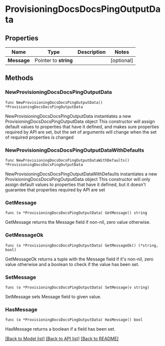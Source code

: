 # ProvisioningDocsDocsPingOutputData

## Properties

Name | Type | Description | Notes
------------ | ------------- | ------------- | -------------
**Message** | Pointer to **string** |  | [optional] 

## Methods

### NewProvisioningDocsDocsPingOutputData

`func NewProvisioningDocsDocsPingOutputData() *ProvisioningDocsDocsPingOutputData`

NewProvisioningDocsDocsPingOutputData instantiates a new ProvisioningDocsDocsPingOutputData object
This constructor will assign default values to properties that have it defined,
and makes sure properties required by API are set, but the set of arguments
will change when the set of required properties is changed

### NewProvisioningDocsDocsPingOutputDataWithDefaults

`func NewProvisioningDocsDocsPingOutputDataWithDefaults() *ProvisioningDocsDocsPingOutputData`

NewProvisioningDocsDocsPingOutputDataWithDefaults instantiates a new ProvisioningDocsDocsPingOutputData object
This constructor will only assign default values to properties that have it defined,
but it doesn't guarantee that properties required by API are set

### GetMessage

`func (o *ProvisioningDocsDocsPingOutputData) GetMessage() string`

GetMessage returns the Message field if non-nil, zero value otherwise.

### GetMessageOk

`func (o *ProvisioningDocsDocsPingOutputData) GetMessageOk() (*string, bool)`

GetMessageOk returns a tuple with the Message field if it's non-nil, zero value otherwise
and a boolean to check if the value has been set.

### SetMessage

`func (o *ProvisioningDocsDocsPingOutputData) SetMessage(v string)`

SetMessage sets Message field to given value.

### HasMessage

`func (o *ProvisioningDocsDocsPingOutputData) HasMessage() bool`

HasMessage returns a boolean if a field has been set.


[[Back to Model list]](../README.md#documentation-for-models) [[Back to API list]](../README.md#documentation-for-api-endpoints) [[Back to README]](../README.md)


